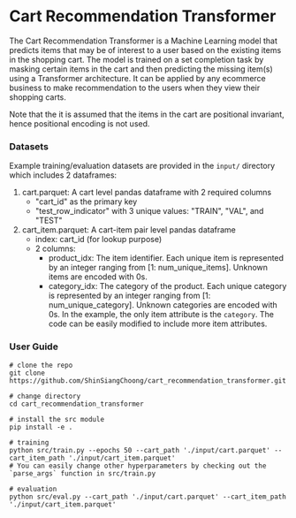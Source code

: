 Cart Recommendation Transformer
===============================

The Cart Recommendation Transformer is a Machine Learning model that predicts items that may be of interest to a user based on the existing items in the shopping cart. The model is trained on a set completion task by masking certain items in the cart and then predicting the missing item(s) using a Transformer architecture. It can be applied by any ecommerce business to make recommendation to the users when they view their shopping carts. 

Note that the it is assumed that the items in the cart are positional invariant, hence positional encoding is not used.

### Datasets
Example training/evaluation datasets are provided in the `input/` directory which includes 2 dataframes:
1. cart.parquet: A cart level pandas dataframe with 2 required columns
    - "cart_id" as the primary key
    - "test_row_indicator" with 3 unique values: "TRAIN", "VAL", and "TEST"
2. cart_item.parquet: A cart-item pair level pandas dataframe
    - index: cart_id (for lookup purpose)
    - 2 columns:
        - product_idx: The item identifier. Each unique item is represented by an integer ranging from [1: num_unique_items]. Unknown items are encoded with 0s.
        - category_idx: The category of the product. Each unique category is represented by an integer ranging from [1: num_unique_category]. Unknown categories are encoded with 0s.
In the example, the only item attribute is the `category`. The code can be easily modified to include more item attributes.

### User Guide
```
# clone the repo
git clone https://github.com/ShinSiangChoong/cart_recommendation_transformer.git

# change directory
cd cart_recommendation_transformer

# install the src module
pip install -e .

# training
python src/train.py --epochs 50 --cart_path './input/cart.parquet' --cart_item_path './input/cart_item.parquet'
# You can easily change other hyperparameters by checking out the `parse_args` function in src/train.py

# evaluation
python src/eval.py --cart_path './input/cart.parquet' --cart_item_path './input/cart_item.parquet'
